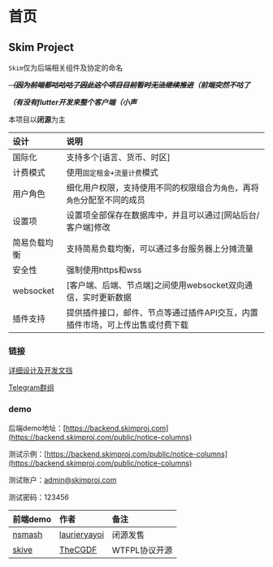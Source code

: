 # 首页

## Skim Project
`Skim`仅为后端相关组件及协定的命名

~~_**（因为前端都咕咕咕了因此这个项目目前暂时无法继续推进**_~~_**（前端突然不咕了**_

_**（有没有flutter开发来整个客户端（小声**_

本项目以**闭源**为主

| 设计 | 说明 |
| :- | :- |
| 国际化 | 支持多个\[语言、货币、时区\] |
| 计费模式 | 使用`固定租金+流量计费`模式 |
| 用户角色 | 细化用户权限，支持使用不同的权限组合为`角色`，再将`角色`分配至不同的成员 |
| 设置项 | 设置项全部保存在数据库中，并且可以通过\[网站后台/客户端\]修改 |
| 简易负载均衡 | 支持简易负载均衡，可以通过多台服务器上分摊流量 |
| 安全性 | 强制使用https和wss |
| websocket | \[客户端、后端、节点端\]之间使用websocket双向通信，实时更新数据 |
| 插件支持 | 提供插件接口，邮件、节点等通过插件API交互，内置插件市场，可上传出售或付费下载 |
### 链接
[详细设计及开发文挡](https://book.skimproj.com/)

[Telegram群组](https://t.me/skimproj)
### demo
后端demo地址：[https://backend.skimproj.com](https://backend.skimproj.com/public/notice-columns)

测试示例：[https://backend.skimproj.com/public/notice-columns](https://backend.skimproj.com/public/notice-columns)

测试账户：admin@skimproj.com

测试密码：123456

| 前端demo | 作者 | 备注 |
| :- | :- | :-
| [nsmash](https://nsmashtest.kokoharu.club/#/) | [laurieryayoi](https://github.com/laurieryayoi) | 闭源发售
| [skive](https://github.com/TheCGDF/skive) | [TheCGDF](https://github.com/TheCGDF/skive) | WTFPL协议开源


